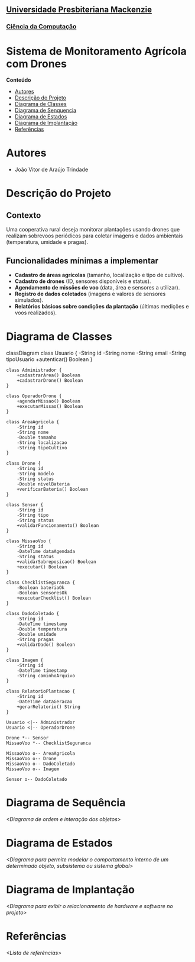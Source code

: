 <h2><a href= "https://www.mackenzie.br">Universidade Presbiteriana Mackenzie</a></h2>
<h3><a href= "https://www.mackenzie.br/graduacao/sao-paulo-higienopolis/ciencia-da-computacao">Ciência da Computação</a></h3>


# Sistema de Monitoramento Agrícola com Drones


**Conteúdo**

- [Autores](#nome-alunos)
- [Descrição do Projeto](#introdução-do-projeto)
- [Diagrama de Classes](#diagrama-orientado-objetos)
- [Diagrama de Senquencia](#diagrama-de-ordem-interações)
- [Diagrama de Estados](#diagrama-estrutura-componente)
- [Diagrama de Implantação](#diagrama-de-hardware-software)
- [Referências](#referências)


# Autores

* João Vitor de Araújo Trindade


# Descrição do Projeto

## Contexto
Uma cooperativa rural deseja monitorar plantações usando drones que realizam sobrevoos periódicos para coletar imagens e dados ambientais (temperatura, umidade e pragas).


## Funcionalidades mínimas a implementar
- **Cadastro de áreas agrícolas** (tamanho, localização e tipo de cultivo).
- **Cadastro de drones** (ID, sensores disponíveis e status).
- **Agendamento de missões de voo** (data, área e sensores a utilizar).
- **Registro de dados coletados** (imagens e valores de sensores simulados).
- **Relatórios básicos sobre condições da plantação** (últimas medições e voos realizados).



# Diagrama de Classes

<div class="mermaid">
classDiagram
    class Usuario {
        -String id
        -String nome
        -String email
        -String tipoUsuario
        +autenticar() Boolean
    }
    
    class Administrador {
        +cadastrarArea() Boolean
        +cadastrarDrone() Boolean
    }
    
    class OperadorDrone {
        +agendarMissao() Boolean
        +executarMissao() Boolean
    }

    class AreaAgricola {
        -String id
        -String nome
        -Double tamanho
        -String localizacao
        -String tipoCultivo
    }
    
    class Drone {
        -String id
        -String modelo
        -String status
        -Double nivelBateria
        +verificarBateria() Boolean
    }
    
    class Sensor {
        -String id
        -String tipo
        -String status
        +validarFuncionamento() Boolean
    }

    class MissaoVoo {
        -String id
        -DateTime dataAgendada
        -String status
        +validarSobreposicao() Boolean
        +executar() Boolean
    }
    
    class ChecklistSeguranca {
        -Boolean bateriaOk
        -Boolean sensoresOk
        +executarChecklist() Boolean
    }

    class DadoColetado {
        -String id
        -DateTime timestamp
        -Double temperatura
        -Double umidade
        -String pragas
        +validarDado() Boolean
    }
    
    class Imagem {
        -String id
        -DateTime timestamp
        -String caminhoArquivo
    }

    class RelatorioPlantacao {
        -String id
        -DateTime dataGeracao
        +gerarRelatorio() String
    }

    Usuario <|-- Administrador
    Usuario <|-- OperadorDrone

    Drone *-- Sensor
    MissaoVoo *-- ChecklistSeguranca
    
    MissaoVoo o-- AreaAgricola
    MissaoVoo o-- Drone
    MissaoVoo o-- DadoColetado
    MissaoVoo o-- Imagem
    
    Sensor o-- DadoColetado
</div>


# Diagrama de Sequência

*&lt;Diagrama de ordem e interação dos objetos&gt;*

# Diagrama de Estados

*&lt;Diagrama para permite modelar o comportamento interno de um determinado objeto, subsistema ou sistema global&gt;*

# Diagrama de Implantação

*&lt;Diagrama para exibir o relacionamento de hardware e software no projeto&gt;*

# Referências

*&lt;Lista de referências&gt;*

<script src="https://cdn.jsdelivr.net/npm/mermaid/dist/mermaid.min.js"></script>
<script>mermaid.initialize({startOnLoad:true});</script>
